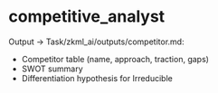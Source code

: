 # competitive_analyst

Output → Task/zkml_ai/outputs/competitor.md:
- Competitor table (name, approach, traction, gaps)
- SWOT summary
- Differentiation hypothesis for Irreducible
